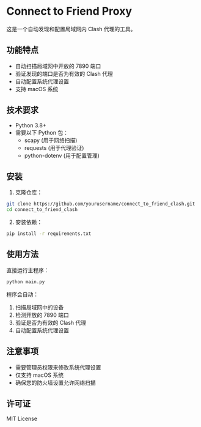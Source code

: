 # Connect to Friend Proxy

这是一个自动发现和配置局域网内 Clash 代理的工具。

## 功能特点

- 自动扫描局域网中开放的 7890 端口
- 验证发现的端口是否为有效的 Clash 代理
- 自动配置系统代理设置
- 支持 macOS 系统

## 技术要求

- Python 3.8+
- 需要以下 Python 包：
  - scapy (用于网络扫描)
  - requests (用于代理验证)
  - python-dotenv (用于配置管理)

## 安装

1. 克隆仓库：
```bash
git clone https://github.com/yourusername/connect_to_friend_clash.git
cd connect_to_friend_clash
```

2. 安装依赖：
```bash
pip install -r requirements.txt
```

## 使用方法

直接运行主程序：
```bash
python main.py
```

程序会自动：
1. 扫描局域网中的设备
2. 检测开放的 7890 端口
3. 验证是否为有效的 Clash 代理
4. 自动配置系统代理设置

## 注意事项

- 需要管理员权限来修改系统代理设置
- 仅支持 macOS 系统
- 确保您的防火墙设置允许网络扫描

## 许可证

MIT License
